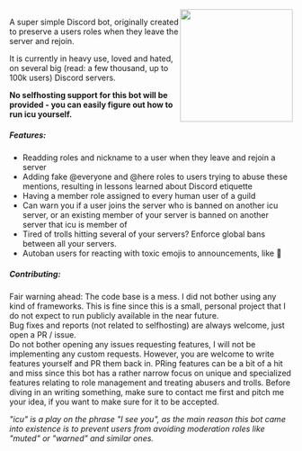 <img align="right" src="https://i.imgur.com/YqyuKXT.png" height="200" width="200">

A super simple Discord bot, originally created to preserve a users roles when they leave the server and rejoin.

It is currently in heavy use, loved and hated, on several big (read: a few thousand, up to 100k users) Discord servers.

**No selfhosting support for this bot will be provided - you can easily figure out how to run icu yourself.**


##### Features:
- Readding roles and nickname to a user when they leave and rejoin a server
- Adding fake @everyone and @here roles to users trying to abuse these mentions, resulting in lessons learned about Discord etiquette
- Having a member role assigned to every human user of a guild
- Can warn you if a user joins the server who is banned on another icu server, or an existing member of your server is banned on another server that icu is member of
- Tired of trolls hitting several of your servers? Enforce global bans between all your servers.
- Autoban users for reacting with toxic emojis to announcements, like 🖕



##### Contributing:
Fair warning ahead: The code base is a mess. I did not bother using any kind of frameworks. This is fine since this is a small, personal project that I do not expect to run publicly available in the near future.  
Bug fixes and reports (not related to selfhosting) are always welcome, just open a PR / issue.  
Do not bother opening any issues requesting features, I will not be implementing any custom requests. However, you are welcome
to write features yourself and PR them back in.
PRing features can be a bit of a hit and miss since this bot has a rather narrow focus on unique and specialized features relating to
role management and treating abusers and trolls. Before diving in an writing something, make sure to contact me first and pitch me your idea,
if you want to make sure for it to be accepted.  


_"icu" is a play on the phrase "I see you", as the main reason this bot came into existence is to prevent users from 
avoiding moderation roles like "muted" or "warned" and similar ones._
